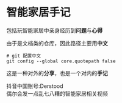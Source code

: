 # 智能家居手记

包括玩智能家居中亲身经历到**问题**与**心得**

由于是文档类的仓库，因此路径主要用**中文**
```git
# git 配置中文
git config --global core.quotepath false
```

这是一种对外的**分享**，也是一个对内的**手记**

抖音中国账号:Derstood<br>
偶尔会发一点乱七八糟的智能家居相关视频